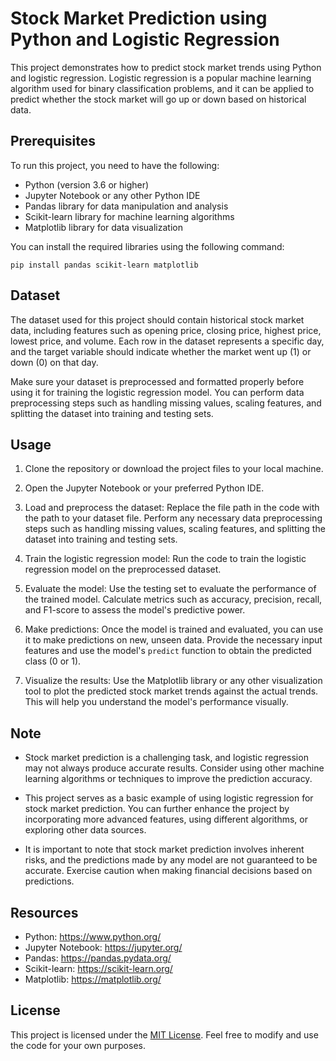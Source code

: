 # Stock Market Prediction using Python and Logistic Regression

This project demonstrates how to predict stock market trends using Python and logistic regression. Logistic regression is a popular machine learning algorithm used for binary classification problems, and it can be applied to predict whether the stock market will go up or down based on historical data.

## Prerequisites

To run this project, you need to have the following:

- Python (version 3.6 or higher)
- Jupyter Notebook or any other Python IDE
- Pandas library for data manipulation and analysis
- Scikit-learn library for machine learning algorithms
- Matplotlib library for data visualization

You can install the required libraries using the following command:

```
pip install pandas scikit-learn matplotlib
```

## Dataset

The dataset used for this project should contain historical stock market data, including features such as opening price, closing price, highest price, lowest price, and volume. Each row in the dataset represents a specific day, and the target variable should indicate whether the market went up (1) or down (0) on that day.

Make sure your dataset is preprocessed and formatted properly before using it for training the logistic regression model. You can perform data preprocessing steps such as handling missing values, scaling features, and splitting the dataset into training and testing sets.

## Usage

1. Clone the repository or download the project files to your local machine.

1. Open the Jupyter Notebook or your preferred Python IDE.

1. Load and preprocess the dataset: Replace the file path in the code with the path to your dataset file. Perform any necessary data preprocessing steps such as handling missing values, scaling features, and splitting the dataset into training and testing sets.

1. Train the logistic regression model: Run the code to train the logistic regression model on the preprocessed dataset.

1. Evaluate the model: Use the testing set to evaluate the performance of the trained model. Calculate metrics such as accuracy, precision, recall, and F1-score to assess the model's predictive power.

1. Make predictions: Once the model is trained and evaluated, you can use it to make predictions on new, unseen data. Provide the necessary input features and use the model's `predict` function to obtain the predicted class (0 or 1).

1. Visualize the results: Use the Matplotlib library or any other visualization tool to plot the predicted stock market trends against the actual trends. This will help you understand the model's performance visually.

## Note

- Stock market prediction is a challenging task, and logistic regression may not always produce accurate results. Consider using other machine learning algorithms or techniques to improve the prediction accuracy.

- This project serves as a basic example of using logistic regression for stock market prediction. You can further enhance the project by incorporating more advanced features, using different algorithms, or exploring other data sources.

- It is important to note that stock market prediction involves inherent risks, and the predictions made by any model are not guaranteed to be accurate. Exercise caution when making financial decisions based on predictions.

## Resources

- Python: https://www.python.org/
- Jupyter Notebook: https://jupyter.org/
- Pandas: https://pandas.pydata.org/
- Scikit-learn: https://scikit-learn.org/
- Matplotlib: https://matplotlib.org/

## License

This project is licensed under the [MIT License](LICENSE). Feel free to modify and use the code for your own purposes.
